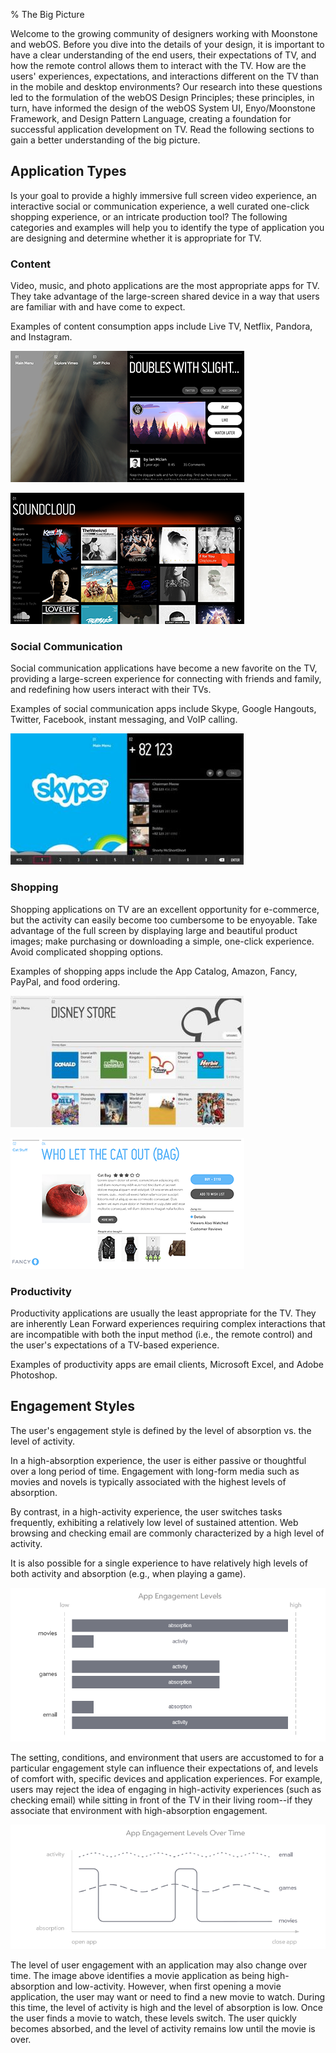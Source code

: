 ﻿% The Big Picture

Welcome to the growing community of designers working with Moonstone and webOS.
Before you dive into the details of your design, it is important to have a clear
understanding of the end users, their expectations of TV, and how the remote
control allows them to interact with the TV.  How are the users' experiences,
expectations, and interactions different on the TV than in the mobile and
desktop environments?  Our research into these questions led to the formulation
of the webOS Design Principles; these principles, in turn, have informed the
design of the webOS System UI, Enyo/Moonstone Framework, and Design Pattern
Language, creating a foundation for successful application development on TV.
Read the following sections to gain a better understanding of the big picture.

## Application Types

Is your goal to provide a highly immersive full screen video experience, an
interactive social or communication experience, a well curated one-click
shopping experience, or an intricate production tool?  The following categories
and examples will help you to identify the type of application you are designing
and determine whether it is appropriate for TV.

### Content

Video, music, and photo applications are the most appropriate apps for TV.  They
take advantage of the large-screen shared device in a way that users are
familiar with and have come to expect.

Examples of content consumption apps include Live TV, Netflix, Pandora, and
Instagram.

![_Vimeo - Details Panel_](../../assets/dg-app-type-content-video.png)

![_SoundCloud - Category Panel_](../../assets/dg-app-type-content-music.png)

### Social Communication

Social communication applications have become a new favorite on the TV,
providing a large-screen experience for connecting with friends and family, and
redefining how users interact with their TVs.

Examples of social communication apps include Skype, Google Hangouts, Twitter,
Facebook, instant messaging, and VoIP calling.

![_Skype - Contact List_](../../assets/dg-skype-contact-list.jpg)

### Shopping

Shopping applications on TV are an excellent opportunity for e-commerce, but the
activity can easily become too cumbersome to be enyoyable.  Take advantage of
the full screen by displaying large and beautiful product images; make
purchasing or downloading a simple, one-click experience.  Avoid complicated
shopping options.

Examples of shopping apps include the App Catalog, Amazon, Fancy, PayPal, and
food ordering.

![_Disney Store_](../../assets/dg-disney-store.jpg)

![_Fancy - Details Panel_](../../assets/dg-app-type-shopping-details.png)

### Productivity

Productivity applications are usually the least appropriate for the TV.  They
are inherently Lean Forward experiences requiring complex interactions that are
incompatible with both the input method (i.e., the remote control) and the
user's expectations of a TV-based experience.

Examples of productivity apps are email clients, Microsoft Excel, and Adobe
Photoshop.

## Engagement Styles

The user's engagement style is defined by the level of absorption vs. the level
of activity.

In a high-absorption experience, the user is either passive or thoughtful over a
long period of time.  Engagement with long-form media such as movies and novels
is typically associated with the highest levels of absorption.

By contrast, in a high-activity experience, the user switches tasks frequently,
exhibiting a relatively low level of sustained attention.  Web browsing and
checking email are commonly characterized by a high level of activity.

It is also possible for a single experience to have relatively high levels of
both activity and absorption (e.g., when playing a game).

![](../../assets/dg-app-engagement-levels.png)

The setting, conditions, and environment that users are accustomed to for a
particular engagement style can influence their expectations of, and levels of
comfort with, specific devices and application experiences.  For example, users
may reject the idea of engaging in high-activity experiences (such as checking
email) while sitting in front of the TV in their living room--if they associate
that environment with high-absorption engagement.

![](../../assets/dg-app-engagement-levels-over-time.png)

The level of user engagement with an application may also change over time.  The
image above identifies a movie application as being high-absorption and
low-activity.  However, when first opening a movie application, the user may
want or need to find a new movie to watch.  During this time, the level of
activity is high and the level of absorption is low.  Once the user finds a
movie to watch, these levels switch.  The user quickly becomes absorbed, and the
level of activity remains low until the movie is over.
